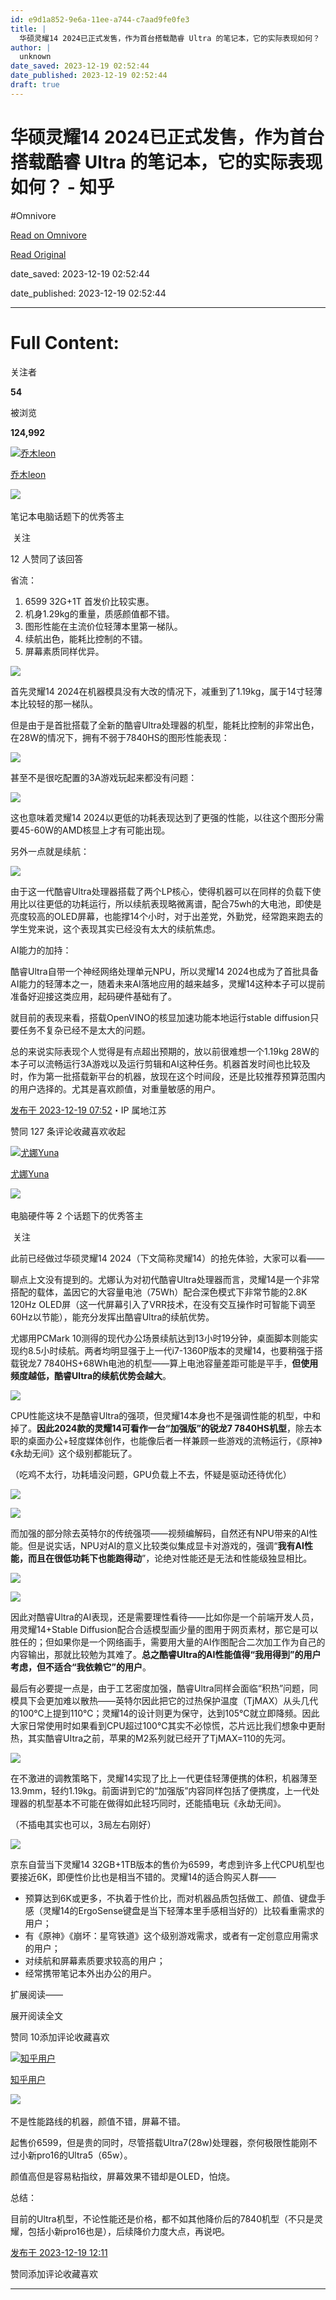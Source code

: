 ```yaml
---
id: e9d1a852-9e6a-11ee-a744-c7aad9fe0fe3
title: |
  华硕灵耀14 2024已正式发售，作为首台搭载酷睿 Ultra 的笔记本，它的实际表现如何？ - 知乎
author: |
  unknown
date_saved: 2023-12-19 02:52:44
date_published: 2023-12-19 02:52:44
draft: true
---
```


# 华硕灵耀14 2024已正式发售，作为首台搭载酷睿 Ultra 的笔记本，它的实际表现如何？ - 知乎
#Omnivore

[Read on Omnivore](https://omnivore.app/me/14-2024-ultra-18c8211c617)

[Read Original](https://www.zhihu.com/question/635388335/answer/3331244506)

date_saved: 2023-12-19 02:52:44

date_published: 2023-12-19 02:52:44

--- 

# Full Content: 

关注者

**54**

被浏览

**124,992**

[![乔木leon](https://proxy-prod.omnivore-image-cache.app/0x0,sy7kE9-as683WGduRE-xz906U903lenWtGIqDvLuqUVA/https://picx.zhimg.com/v2-3193325b5026216ccea8fab11d8583f5_l.jpg?source=2c26e567)](https://www.zhihu.com/people/gao-lin-27-29)

[乔木leon](https://www.zhihu.com/people/gao-lin-27-29)

[​](https://www.zhihu.com/question/48509984)​![](https://proxy-prod.omnivore-image-cache.app/0x0,sRpP1H2oa_TfsDLpATwsIt6ipVLRN7HlUZGTch2Ee4JQ/https://picx.zhimg.com/v2-4812630bc27d642f7cafcd6cdeca3d7a.jpg?source=88ceefae)

笔记本电脑话题下的优秀答主

​ 关注

12 人赞同了该回答

省流：

1. 6599 32G+1T 首发价比较实惠。
2. 机身1.29kg的重量，质感颜值都不错。
3. 图形性能在主流价位轻薄本里第一梯队。
4. 续航出色，能耗比控制的不错。
5. 屏幕素质同样优异。

![](https://proxy-prod.omnivore-image-cache.app/6048x4024,saSTS094U4tnSVJVpKDUmJ0C0C_aPCFcng1B5Ur3wVyE/https://picx.zhimg.com/50/v2-d053ed928261bc921a99bb7eb3fde7db_720w.jpg?source=2c26e567)

首先灵耀14 2024在机器模具没有大改的情况下，减重到了1.19kg，属于14寸轻薄本比较轻的那一梯队。

但是由于是首批搭载了全新的酷睿Ultra处理器的机型，能耗比控制的非常出色，在28W的情况下，拥有不弱于7840HS的图形性能表现：

![](https://proxy-prod.omnivore-image-cache.app/2880x1702,sMl-X2XfkFSeaeOtUecK3xP1Dw_UJKUhpUGvrSK7q5EI/https://pic1.zhimg.com/50/v2-f091890409f3bf3e2e30d86dfe0cbe26_720w.jpg?source=2c26e567)

甚至不是很吃配置的3A游戏玩起来都没有问题：

![](https://proxy-prod.omnivore-image-cache.app/2880x1800,sztQYh_vPKq_EtJ75kKDvW-0hB7jH4jS-fFDs2gFdiuI/https://pic1.zhimg.com/50/v2-eab5332e38e261eb03ebe855d575719e_720w.jpg?source=2c26e567)

这也意味着灵耀14 2024以更低的功耗表现达到了更强的性能，以往这个图形分需要45-60W的AMD核显上才有可能出现。

另外一点就是续航：

![](https://proxy-prod.omnivore-image-cache.app/2764x1700,sNNVGIHoQQiNFxCn5wF0P6Xqk04bkjchXoFigCmiV_2s/https://picx.zhimg.com/50/v2-fd74083918c83fdaa2f00b3e8f157312_720w.jpg?source=2c26e567)

由于这一代酷睿Ultra处理器搭载了两个LP核心，使得机器可以在同样的负载下使用比以往更低的功耗运行，所以续航表现略微离谱，配合75wh的大电池，即使是亮度较高的OLED屏幕，也能撑14个小时，对于出差党，外勤党，经常跑来跑去的学生党来说，这个表现其实已经没有太大的续航焦虑。

AI能力的加持：

酷睿Ultra自带一个神经网络处理单元NPU，所以灵耀14 2024也成为了首批具备AI能力的轻薄本之一，随着未来AI落地应用的越来越多，灵耀14这种本子可以提前准备好迎接这类应用，起码硬件基础有了。

就目前的表现来看，搭载OpenVINO的核显加速功能本地运行stable diffusion只要任务不复杂已经不是太大的问题。

总的来说实际表现个人觉得是有点超出预期的，放以前很难想一个1.19kg 28W的本子可以流畅运行3A游戏以及运行剪辑和AI这种任务。机器首发时间也比较及时，作为第一批搭载新平台的机器，放现在这个时间段，还是比较推荐预算范围内的用户选择的。尤其是喜欢颜值，对重量敏感的用户。

[发布于 2023-12-19 07:52](https://www.zhihu.com/question/635388335/answer/3331244506)・IP 属地江苏

​赞同 12​​7 条评论​收藏​喜欢收起​

[![尤娜Yuna](https://proxy-prod.omnivore-image-cache.app/0x0,sPRzTrkzfrS_xNrty6WLibZ6h4rpMNeQNgmYeKmy8v9I/https://picx.zhimg.com/v2-04ea34dfc430a8ef06c15e29db0a5e18_l.jpg?source=1def8aca)](https://www.zhihu.com/people/sakura-jin)

[尤娜Yuna](https://www.zhihu.com/people/sakura-jin)

[​](https://www.zhihu.com/question/48509984)​![](https://proxy-prod.omnivore-image-cache.app/0x0,sKBtfFYtK0ROqGdvN0zCp5BhZ6pS4CW6jvNAosyO8byE/https://pica.zhimg.com/v2-4812630bc27d642f7cafcd6cdeca3d7a.jpg?source=88ceefae)

电脑硬件等 2 个话题下的优秀答主

​ 关注

此前已经做过华硕灵耀14 2024（下文简称灵耀14）的抢先体验，大家可以看——

[](https://www.zhihu.com/question/634985896/answer/3326728495)

聊点上文没有提到的。尤娜认为对初代酷睿Ultra处理器而言，灵耀14是一个非常搭配的载体，盖因它的大容量电池（75Wh）配合深色模式下非常节能的2.8K 120Hz OLED屏（这一代屏幕引入了VRR技术，在没有交互操作时可智能下调至60Hz以节能），能充分发挥出酷睿Ultra的续航优势。

尤娜用PCMark 10测得的现代办公场景续航达到13小时19分钟，桌面脚本则能实现约8.5小时续航。两者均明显强于上一代i7-1360P版本的灵耀14，也要稍强于搭载锐龙7 7840HS+68Wh电池的机型——算上电池容量差距可能是平手，**但使用频度越低，酷睿Ultra的续航优势会越大**。

![](https://proxy-prod.omnivore-image-cache.app/2880x1706,snSVuBfJ9WEfOXbMezVkQAp8vLrhlc8iYVwewv0ZxxWE/https://pic1.zhimg.com/50/v2-fc805f02623a1bcac36437aa6c8eea6b_720w.jpg?source=1def8aca)

CPU性能这块不是酷睿Ultra的强项，但灵耀14本身也不是强调性能的机型，中和掉了。**因此2024款的灵耀14可看作一台“加强版”的锐龙7 7840HS机型**，除去本职的桌面办公+轻度媒体创作，也能像后者一样兼顾一些游戏的流畅运行，《原神》《永劫无间》这个级别都能玩了。

（吃鸡不太行，功耗墙没问题，GPU负载上不去，怀疑是驱动还待优化）

![](https://proxy-prod.omnivore-image-cache.app/2880x0,stl1ScSZVdNW9JrVpNZ1BTA6RK3RUzBA63nqFMiDMmNE/https://picx.zhimg.com/50/v2-b36ac38a2bb7db943c32d670caabac2a_720w.jpg?source=1def8aca)

![](https://proxy-prod.omnivore-image-cache.app/2880x0,s7eC5-K1Roo5ChtJxz-xz5mK4X_I9dpCPEFm7YVKJZCU/https://picx.zhimg.com/50/v2-e8032462fe461b325e4838d305223f77_720w.jpg?source=1def8aca)

而加强的部分除去英特尔的传统强项——视频编解码，自然还有NPU带来的AI性能。但是说实话，NPU对AI的意义比较类似集成显卡对游戏的，强调“**我有AI性能，而且在很低功耗下也能跑得动**”，论绝对性能还是无法和性能级独显相比。

![](https://proxy-prod.omnivore-image-cache.app/2880x0,sPgq2nJg267IQq0YHq7mU119_DtLSn9XxiriTrtvPmTo/https://picx.zhimg.com/50/v2-a1e8d2afd3184c0c7bcbd74acbc23dc2_720w.jpg?source=1def8aca)

![](https://proxy-prod.omnivore-image-cache.app/2880x0,sK7FJ_08lu6gToiA569HW1zgMRvV2DCUGp0IGTOwu9nc/https://picx.zhimg.com/50/v2-53820f159f0b268296f4b27459c36a24_720w.jpg?source=1def8aca)

因此对酷睿Ultra的AI表现，还是需要理性看待——比如你是一个前端开发人员，用灵耀14+Stable Diffusion配合合适模型画少量的图用于网页素材，那它是可以胜任的；但如果你是一个网络画手，需要用大量的AI作图配合二次加工作为自己的内容输出，那就比较勉为其难了。**总之酷睿Ultra的AI性能值得“我用得到”的用户考虑，但不适合“我依赖它”的用户**。

最后有必要提一点是，由于工艺密度加强，酷睿Ultra同样会面临“积热”问题，同模具下会更加难以散热——英特尔因此把它的过热保护温度（TjMAX）从头几代的100℃上提到110℃；灵耀14的设计则更为保守，达到105℃就立即降频。因此大家日常使用时如果看到CPU超过100℃其实不必惊慌，芯片远比我们想象中更耐热，其实酷睿UItra之前，苹果的M2系列就已经开了TjMAX=110的先河。

![](https://proxy-prod.omnivore-image-cache.app/2858x0,sM_TqzN_dmQKUtMJzmvJ3JlrV6VR5fuPeIlOVKCRuRWw/https://pica.zhimg.com/50/v2-fc61997fe19657073792aad4377f5797_720w.jpg?source=1def8aca)

在不激进的调教策略下，灵耀14实现了比上一代更佳轻薄便携的体积，机器薄至13.9mm，轻约1.19kg。前面讲到它的“加强版”内容同样包括了便携度，上一代处理器的机型基本不可能在做得如此轻巧同时，还能插电玩《永劫无间》。

（不插电其实也可以，3局左右刚好）

![](https://proxy-prod.omnivore-image-cache.app/2772x0,siotNGLG-5Cevgt0o1WWRVsLW4dVVcWpNxKx5Z-j9L2E/https://picx.zhimg.com/50/v2-81aa50e01a4ed38ff343de2bc83ef2db_720w.jpg?source=1def8aca)

京东自营当下灵耀14 32GB+1TB版本的售价为6599，考虑到许多上代CPU机型也要接近6K，即便性价比也是相当不错的。灵耀14的适合购买人群——

* 预算达到6K或更多，不执着于性价比，而对机器品质包括做工、颜值、键盘手感（灵耀14的ErgoSense键盘是当下轻薄本里手感相当好的）比较看重需求的用户；
* 有《原神》《崩坏：星穹铁道》这个级别游戏需求，或者有一定创意应用需求的用户；
* 对续航和屏幕素质要求较高的用户；
* 经常携带笔记本外出办公的用户。

扩展阅读——

[](https://zhuanlan.zhihu.com/p/670134261)

[](https://www.zhihu.com/question/635004308/answer/3326826797)

[](https://www.zhihu.com/question/633770175/answer/3318456550)

展开阅读全文​

​赞同 10​​添加评论​收藏​喜欢

[![知乎用户](https://proxy-prod.omnivore-image-cache.app/0x0,sYPOst_vEAudSx_wTU8sqAW1P6hYvsnvtGO6ogPfY6n0/https://picx.zhimg.com/v2-abed1a8c04700ba7d72b45195223e0ff_l.jpg?source=1def8aca)](https://www.zhihu.com/people/8a1293df40641e23d26ba7a9e936023d)

[知乎用户](https://www.zhihu.com/people/8a1293df40641e23d26ba7a9e936023d)

​![](https://proxy-prod.omnivore-image-cache.app/0x0,sRpP1H2oa_TfsDLpATwsIt6ipVLRN7HlUZGTch2Ee4JQ/https://picx.zhimg.com/v2-4812630bc27d642f7cafcd6cdeca3d7a.jpg?source=88ceefae)

不是性能路线的机器，颜值不错，屏幕不错。

起售价6599，但是贵的同时，尽管搭载Ultra7(28w)处理器，奈何极限性能刚不过小新pro16的Ultra5（65w）。

颜值高但是容易粘指纹，屏幕效果不错却是OLED，怕烧。

总结：

目前的Ultra机型，不论性能还是价格，都不如其他降价后的7840机型（不只是灵耀，包括小新pro16也是），后续降价力度大点，再说吧。

[发布于 2023-12-19 12:11](https://www.zhihu.com/question/635388335/answer/3331538203)

​赞同​​添加评论​收藏​喜欢

---

